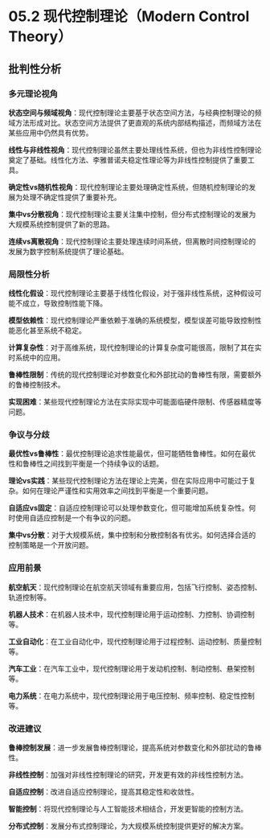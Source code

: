 # 05.2 现代控制理论（Modern Control Theory）

## 批判性分析

### 多元理论视角

**状态空间与频域视角**：现代控制理论主要基于状态空间方法，与经典控制理论的频域方法形成对比。状态空间方法提供了更直观的系统内部结构描述，而频域方法在某些应用中仍然具有优势。

**线性与非线性视角**：现代控制理论虽然主要处理线性系统，但也为非线性控制理论奠定了基础。线性化方法、李雅普诺夫稳定性理论等为非线性控制提供了重要工具。

**确定性vs随机性视角**：现代控制理论主要处理确定性系统，但随机控制理论的发展为处理不确定性提供了重要补充。

**集中vs分散视角**：现代控制理论主要关注集中控制，但分布式控制理论的发展为大规模系统控制提供了新的思路。

**连续vs离散视角**：现代控制理论主要处理连续时间系统，但离散时间控制理论的发展为数字控制系统提供了理论基础。

### 局限性分析

**线性化假设**：现代控制理论主要基于线性化假设，对于强非线性系统，这种假设可能不成立，导致控制性能下降。

**模型依赖性**：现代控制理论严重依赖于准确的系统模型，模型误差可能导致控制性能恶化甚至系统不稳定。

**计算复杂性**：对于高维系统，现代控制理论的计算复杂度可能很高，限制了其在实时系统中的应用。

**鲁棒性限制**：传统的现代控制理论对参数变化和外部扰动的鲁棒性有限，需要额外的鲁棒控制技术。

**实现困难**：某些现代控制理论方法在实际实现中可能面临硬件限制、传感器精度等问题。

### 争议与分歧

**最优性vs鲁棒性**：最优控制理论追求性能最优，但可能牺牲鲁棒性。如何在最优性和鲁棒性之间找到平衡是一个持续争议的话题。

**理论vs实践**：某些现代控制理论方法在理论上完美，但在实际应用中可能过于复杂。如何在理论严谨性和实用效率之间找到平衡是一个重要问题。

**自适应vs固定**：自适应控制理论可以处理参数变化，但可能增加系统复杂性。何时使用自适应控制是一个有争议的问题。

**集中vs分散**：对于大规模系统，集中控制和分散控制各有优劣。如何选择合适的控制策略是一个开放问题。

### 应用前景

**航空航天**：现代控制理论在航空航天领域有重要应用，包括飞行控制、姿态控制、轨道控制等。

**机器人技术**：在机器人技术中，现代控制理论用于运动控制、力控制、协调控制等。

**工业自动化**：在工业自动化中，现代控制理论用于过程控制、运动控制、质量控制等。

**汽车工业**：在汽车工业中，现代控制理论用于发动机控制、制动控制、悬架控制等。

**电力系统**：在电力系统中，现代控制理论用于电压控制、频率控制、稳定性控制等。

### 改进建议

**鲁棒控制发展**：进一步发展鲁棒控制理论，提高系统对参数变化和外部扰动的鲁棒性。

**非线性控制**：加强对非线性控制理论的研究，开发更有效的非线性控制方法。

**自适应控制**：改进自适应控制理论，提高其稳定性和收敛性。

**智能控制**：将现代控制理论与人工智能技术相结合，开发更智能的控制方法。

**分布式控制**：发展分布式控制理论，为大规模系统控制提供更好的解决方案。
